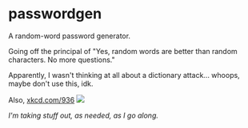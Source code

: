 # passwordgen
A random-word password generator.

Going off the principal of "Yes, random words are better than random
characters. No more questions."

Apparently, I wasn't thinking at all about a dictionary attack...
whoops, maybe don't use this, idk.

Also, [xkcd.com/936](xkcd.com/936/)
![](https://imgs.xkcd.com/comics/password_strength.png)

_I'm taking stuff out, as needed, as I go along._
